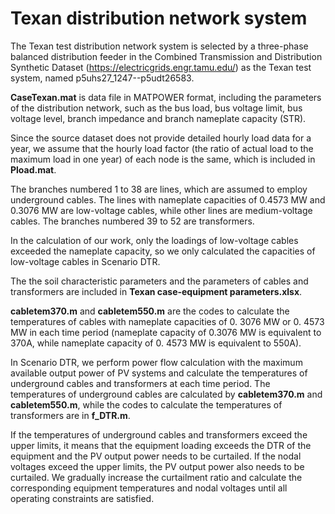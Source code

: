 # Texan distribution network system
The Texan test distribution network system is selected by a three-phase balanced distribution feeder in the Combined Transmission and Distribution Synthetic Dataset (https://electricgrids.engr.tamu.edu/) as the Texan test system, named p5uhs27_1247--p5udt26583.

**CaseTexan.mat** is data file in MATPOWER format, including the parameters of the distribution network, such as the bus load, bus voltage limit, bus voltage level, branch impedance and branch nameplate capacity (STR).

Since the source dataset does not provide detailed hourly load data for a year, we assume that the hourly load factor (the ratio of actual load to the maximum load in one year) of each node is the same, which is included in **Pload.mat**.

The branches numbered 1 to 38 are lines, which are assumed to employ underground cables.
The lines with nameplate capacities of 0.4573 MW and 0.3076 MW are low-voltage cables, while other lines are medium-voltage cables.
The branches numbered 39 to 52 are transformers.

In the calculation of our work, only the loadings of low-voltage cables exceeded the nameplate capacity, so we only calculated the capacities of low-voltage cables in Scenario DTR.

The the soil characteristic parameters and the parameters of cables and transformers are included in **Texan case-equipment parameters.xlsx**.

**cabletem370.m** and **cabletem550.m** are the codes to calculate the temperatures of cables with nameplate capacities of 0. 3076 MW or 0. 4573 MW in each time period (nameplate capacity of 0.3076 MW is equivalent to 370A, while nameplate capacity of 0. 4573 MW is equivalent to 550A).

In Scenario DTR, we perform power flow calculation with the maximum available output power of PV systems and calculate the temperatures of underground cables and transformers at each time period. The temperatures of underground cables are calculated by **cabletem370.m** and **cabletem550.m**, while the codes to calculate the temperatures of transformers are in **f_DTR.m**.

If the temperatures of underground cables and transformers exceed the upper limits, it means that the equipment loading exceeds the DTR of the equipment and the PV output power needs to be curtailed. If the nodal voltages exceed the upper limits, the PV output power also needs to be curtailed. We gradually increase the curtailment ratio and calculate the corresponding equipment temperatures and nodal voltages until all operating constraints are satisfied.
